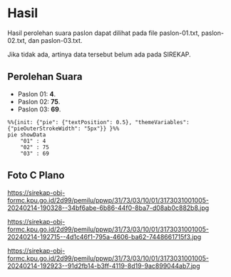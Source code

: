 # Hasil

Hasil perolehan suara paslon dapat dilihat pada file paslon-01.txt, paslon-02.txt, dan paslon-03.txt.

Jika tidak ada, artinya data tersebut belum ada pada SIREKAP.

## Perolehan Suara

 * Paslon 01: **4**.
 * Paslon 02: **75**.
 * Paslon 03: **69**.

```mermaid
%%{init: {"pie": {"textPosition": 0.5}, "themeVariables": {"pieOuterStrokeWidth": "5px"}} }%%
pie showData
    "01" : 4
    "02" : 75
    "03" : 69
```
## Foto C Plano

https://sirekap-obj-formc.kpu.go.id/2d99/pemilu/ppwp/31/73/03/10/01/3173031001005-20240214-190328--34bf6abe-6b86-44f0-8ba7-d08ab0c882b8.jpg

https://sirekap-obj-formc.kpu.go.id/2d99/pemilu/ppwp/31/73/03/10/01/3173031001005-20240214-192715--4d1c46f1-795a-4606-ba62-7448661715f3.jpg

https://sirekap-obj-formc.kpu.go.id/2d99/pemilu/ppwp/31/73/03/10/01/3173031001005-20240214-192923--91d2fb14-b3ff-4119-8d19-9ac899044ab7.jpg
